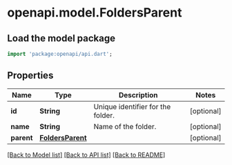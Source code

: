 # openapi.model.FoldersParent

## Load the model package
```dart
import 'package:openapi/api.dart';
```

## Properties
Name | Type | Description | Notes
------------ | ------------- | ------------- | -------------
**id** | **String** | Unique identifier for the folder. | [optional] 
**name** | **String** | Name of the folder. | [optional] 
**parent** | [**FoldersParent**](FoldersParent.md) |  | [optional] 

[[Back to Model list]](../README.md#documentation-for-models) [[Back to API list]](../README.md#documentation-for-api-endpoints) [[Back to README]](../README.md)


